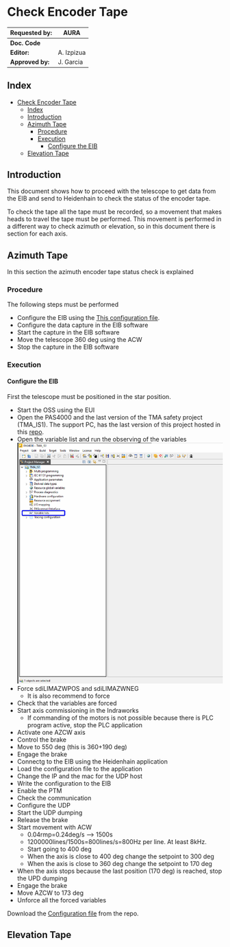 # Check Encoder Tape

| **Requested by:** | **AURA** |
|-------------------|----------|
| **Doc. Code**     |        |
| **Editor:**       | A. Izpizua         |
| **Approved by:**  | J. Garcia         |

## Index

- [Check Encoder Tape](#check-encoder-tape)
  - [Index](#index)
  - [Introduction](#introduction)
  - [Azimuth Tape](#azimuth-tape)
    - [Procedure](#procedure)
    - [Execution](#execution)
      - [Configure the EIB](#configure-the-eib)
  - [Elevation Tape](#elevation-tape)

## Introduction

This document shows how to proceed with the telescope to get data from the EIB and send to Heidenhain to check the status
of the encoder tape.

To check the tape all the tape must be recorded, so a movement that makes heads to travel the tape must be performed.
This movement is performed in a different way to check azimuth or elevation, so in this document there is section for each axis.

## Azimuth Tape

In this section the azimuth encoder tape status check is explained

### Procedure

The following steps must be performed

- Configure the EIB using the [This configuration file](configFiles/config_std_EIB8791_withAdcValues.txt).
- Configure the data capture in the EIB software
- Start the capture in the EIB software
- Move the telescope 360 deg using the ACW
- Stop the capture in the EIB software

### Execution

#### Configure the EIB

First the telescope must be positioned in the star position.

- Start the OSS using the EUI
- Open the PAS4000 and the last version of the TMA safety project (TMA_IS1). The support PC, has the last version of this project hosted in this [repo](https://gitlab.tekniker.es/aut/projects/3151-LSST/SafetyCode/TMA_IS.git).
- Open the variable list and run the observing of the variables
  ![Open Variable List](media/OpenVariableList.png)
- Force sdiLIMAZWPOS and sdiLIMAZWNEG
  - It is also recommend to force  
- Check that the variables are forced
- Start axis commissioning in the Indraworks
  - If commanding of the motors is not possible because there is PLC program active, stop the PLC application
- Activate one AZCW axis
- Control the brake
- Move to 550 deg (this is 360+190 deg)
- Engage the brake
- Connectg to the EIB using the Heidenhain application
- Load the configuration file to the application
- Change the IP and the mac for the UDP host
- Write the configuration to the EIB
- Enable the PTM
- Check the communication
- Configure the UDP
- Start the UDP dumping
- Release the brake
- Start movement with ACW
  - 0.04rmp=0.24deg/s --> 1500s
  - 1200000lines/1500s=800lines/s=800Hz per line. At least 8kHz.
  - Start going to 400 deg
  - When the axis is close to 400 deg change the setpoint to 300 deg
  - When the axis is close to 360 deg change the setpoint to 170 deg
- When the axis stops because the last position (170 deg) is reached, stop the UPD dumping
- Engage the brake
- Move AZCW to 173 deg
- Unforce all the forced variables
   


Download the [Configuration file](configFiles/config_std_EIB8791_withAdcValues.txt) from the repo.


## Elevation Tape
